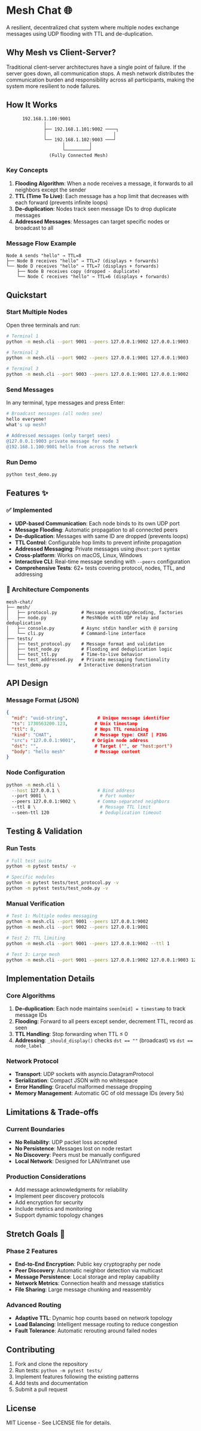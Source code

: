 # Mesh Chat 🌐

A resilient, decentralized chat system where multiple nodes exchange messages using UDP flooding with TTL and de-duplication.

## Why Mesh vs Client-Server?

Traditional client-server architectures have a single point of failure. If the server goes down, all communication stops. A mesh network distributes the communication burden and responsibility across all participants, making the system more resilient to node failures.

## How It Works

```
      192.168.1.100:9001
              │
              ├── 192.168.1.101:9002 ────┐
              │                         │
              └── 192.168.1.102:9003 ───┘
                     │         │
                     └─────────┘
                (Fully Connected Mesh)
```

### Key Concepts

1. **Flooding Algorithm**: When a node receives a message, it forwards to all neighbors except the sender
2. **TTL (Time To Live)**: Each message has a hop limit that decreases with each forward (prevents infinite loops)
3. **De-duplication**: Nodes track seen message IDs to drop duplicate messages
4. **Addressed Messages**: Messages can target specific nodes or broadcast to all

### Message Flow Example
```
Node A sends "hello" → TTL=8
├── Node B receives "hello" → TTL=7 (displays + forwards)
└── Node D receives "hello" → TTL=7 (displays + forwards)
    ├── Node B receives copy (dropped - duplicate)
    └── Node C receives "hello" → TTL=6 (displays + forwards)
```

## Quickstart

### Start Multiple Nodes

Open three terminals and run:

```bash
# Terminal 1
python -m mesh.cli --port 9001 --peers 127.0.0.1:9002 127.0.0.1:9003

# Terminal 2  
python -m mesh.cli --port 9002 --peers 127.0.0.1:9001 127.0.0.1:9003

# Terminal 3
python -m mesh.cli --port 9003 --peers 127.0.0.1:9001 127.0.0.1:9002
```

### Send Messages

In any terminal, type messages and press Enter:

```bash
# Broadcast messages (all nodes see)
hello everyone!
what's up mesh?

# Addressed messages (only target sees)
@127.0.0.1:9003 private message for node 3
@192.168.1.100:9001 hello from across the network
```

### Run Demo

```bash
python test_demo.py
```

## Features ✨

### ✅ Implemented
- **UDP-based Communication**: Each node binds to its own UDP port
- **Message Flooding**: Automatic propagation to all connected peers  
- **De-duplication**: Messages with same ID are dropped (prevents loops)
- **TTL Control**: Configurable hop limits to prevent infinite propagation
- **Addressed Messaging**: Private messages using `@host:port` syntax
- **Cross-platform**: Works on macOS, Linux, Windows
- **Interactive CLI**: Real-time message sending with `--peers` configuration
- **Comprehensive Tests**: 62+ tests covering protocol, nodes, TTL, and addressing

### 🔄 Architecture Components

```
mesh-chat/
├── mesh/
│   ├── protocol.py         # Message encoding/decoding, factories
│   ├── node.py             # MeshNode with UDP relay and deduplication
│   ├── console.py          # Async stdin handler with @ parsing
│   └── cli.py              # Command-line interface
├── tests/
│   ├── test_protocol.py    # Message format and validation
│   ├── test_node.py        # Flooding and deduplication logic  
│   ├── test_ttl.py         # Time-to-live behavior
│   └── test_addressed.py   # Private messaging functionality
└── test_demo.py           # Interactive demonstration
```

## API Design

### Message Format (JSON)
```json
{
  "mid": "uuid-string",           # Unique message identifier
  "ts": 1730563200.123,          # Unix timestamp
  "ttl": 8,                      # Hops TTL remaining
  "kind": "CHAT",                # Message type: CHAT | PING
  "src": "127.0.0.1:9001",      # Origin node address
  "dst": "",                     # Target ("", or "host:port")
  "body": "hello mesh"           # Message content
}
```

### Node Configuration
```bash
python -m mesh.cli \
  --host 127.0.0.1 \              # Bind address
  --port 9001 \                    # Port number  
  --peers 127.0.0.1:9002 \        # Comma-separated neighbors
  --ttl 8 \                        # Message TTL limit
  --seen-ttl 120                   # Deduplication timeout
```

## Testing & Validation

### Run Tests
```bash
# Full test suite
python -m pytest tests/ -v

# Specific modules
python -m pytest tests/test_protocol.py -v
python -m pytest tests/test_node.py -v
```

### Manual Verification
```bash
# Test 1: Multiple nodes messaging
python -m mesh.cli --port 9001 --peers 127.0.0.1:9002
python -m mesh.cli --port 9002 --peers 127.0.0.1:9001

# Test 2: TTL limiting
python -m mesh.cli --port 9001 --peers 127.0.0.1:9002 --ttl 1

# Test 3: Large mesh
python -m mesh.cli --port 9001 --peers 127.0.0.1:9002 127.0.0.1:9003 127.0.0.1:9004
```

## Implementation Details

### Core Algorithms

1. **De-duplication**: Each node maintains `seen[mid] = timestamp` to track message IDs
2. **Flooding**: Forward to all peers except sender, decrement TTL, record as seen
3. **TTL Handling**: Stop forwarding when TTL ≤ 0
4. **Addressing**: `_should_display()` checks `dst == ""` (broadcast) vs `dst == node_label`

### Network Protocol
- **Transport**: UDP sockets with asyncio.DatagramProtocol
- **Serialization**: Compact JSON with no whitespace
- **Error Handling**: Graceful malformed message dropping
- **Memory Management**: Automatic GC of old message IDs (every 5s)

## Limitations & Trade-offs

### Current Boundaries
- **No Reliability**: UDP packet loss accepted
- **No Persistence**: Messages lost on node restart  
- **No Discovery**: Peers must be manually configured
- **Local Network**: Designed for LAN/intranet use

### Production Considerations
- Add message acknowledgments for reliability
- Implement peer discovery protocols
- Add encryption for security
- Include metrics and monitoring
- Support dynamic topology changes

## Stretch Goals 🚀

### Phase 2 Features
- **End-to-End Encryption**: Public key cryptography per node
- **Peer Discovery**: Automatic neighbor detection via multicast
- **Message Persistence**: Local storage and replay capability  
- **Network Metrics**: Connection health and message statistics
- **File Sharing**: Large message chunking and reassembly

### Advanced Routing
- **Adaptive TTL**: Dynamic hop counts based on network topology
- **Load Balancing**: Intelligent message routing to reduce congestion
- **Fault Tolerance**: Automatic rerouting around failed nodes

## Contributing

1. Fork and clone the repository
2. Run tests: `python -m pytest tests/`
3. Implement features following the existing patterns
4. Add tests and documentation
5. Submit a pull request

## License

MIT License - See LICENSE file for details.
